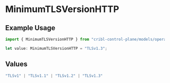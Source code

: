 # MinimumTLSVersionHTTP

## Example Usage

```typescript
import { MinimumTLSVersionHTTP } from "cribl-control-plane/models/operations";

let value: MinimumTLSVersionHTTP = "TLSv1.3";
```

## Values

```typescript
"TLSv1" | "TLSv1.1" | "TLSv1.2" | "TLSv1.3"
```